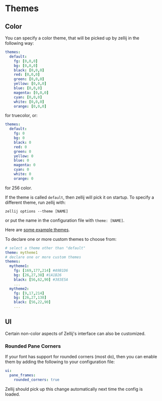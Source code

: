 # Themes
## Color
You can specify a color theme, that will be picked up by
zellij in the following way:

```yaml
themes:
  default:
    fg: [0,0,0]
    bg: [0,0,0]
    black: [0,0,0]
    red: [0,0,0]
    green: [0,0,0]
    yellow: [0,0,0]
    blue: [0,0,0]
    magenta: [0,0,0]
    cyan: [0,0,0]
    white: [0,0,0]
    orange: [0,0,0]
```
for truecolor, or:
```yaml
themes:
  default:
    fg: 0
    bg: 0
    black: 0
    red: 0
    green: 0
    yellow: 0
    blue: 0
    magenta: 0
    cyan: 0
    white: 0
    orange: 0
```
for 256 color.

If the theme is called `default`, then zellij will pick it on startup.
To specify a different theme, run zellij with:
```
zellij options --theme [NAME]
```
or put the name in the configuration file with `theme: [NAME]`.

Here are [some example themes](https://github.com/zellij-org/zellij/tree/main/example/themes).

To declare one or more custom themes to choose from:
```yaml
# select a theme other than "default"
theme: mytheme1
# declare one or more custom themes
themes:
  mytheme1:
    fg: [169,177,214] #A9B1D6
    bg: [26,27,38] #1A1B26
    black: [56,62,90] #383E5A
    ...
  mytheme2:
    fg: [9,17,214] 
    bg: [26,27,138] 
    black: [56,22,90] 
    ...
```

## UI
Certain non-color aspects of Zellij's interface can also be customized.

### Rounded Pane Corners
If your font has support for rounded corners (most do), then you can enable
them by adding the following to your configuration file:

```yaml
ui:
  pane_frames:
    rounded_corners: true
```

Zellij should pick up this change automatically next time the config is loaded.
